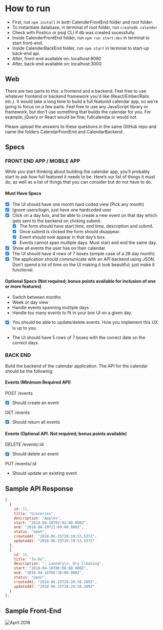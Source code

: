 # How to run

- First, run `npm install` in both CalenderFrontEnd folder and root folder.
- To instantiate database, in terminal of root folder, run `createdb calender`
- Check with Postico or psql CLI if db was created sucessfully.
- Inside CalenderFrontEnd folder, run `npm run start:dev` in terminal to start front-end.
- Inside CalenderBackEnd folder, run `npm start` in terminal to start-up back-end api.
- After, front-end available on: localhost:8080
- After, back-end available on: localhost:3000

## Web

There are two parts to this: a frontend and a backend. Feel free to use whatever frontend or backend framework you'd like (React/Ember/Rails etc.). It would take a long time to build a full featured calendar app, so we're going to focus on a few parts. Feel free to use any JavaScript library or framework, but don’t use something that builds the calendar for you. For example, jQuery or React would be fine; fullcalendar.io would not.

Please upload the answers to these questions in the same GitHub repo and name the folders CalendarFrontEnd and CalendarBackend.

## Specs

### FRONT END APP / MOBILE APP

While you start thinking about building the calendar app, you’ll probably start to ask how full featured it needs to be. Here’s our list of things it must do, as well as a list of things that you can consider but do not have to do.

#### Must Have Specs

- [x] The UI should have one month hard coded view (Pick any month)
- [x] Ignore users/login, just have one hardcoded user
- [x] Click on a day box, and be able to create a new event on that day which gets sent to the backend on clicking submit.
  - [x] The form should have start time, end time, description and submit.
  - [x] Once submit is clicked the form should disappear.
  - [x] Event should now appear in that day’s box.
  - [x] Events cannot span multiple days. Must start and end the same day.
- [x] Show all events the user has on their calendar.
- [x] The UI should have 4 rows of 7 boxes (simple case of a 28 day month).
- [x] The application should communicate with an API backend using JSON. Don’t spend a lot of time on the UI making it look beautiful; just make it functional.

#### Optional Specs (Not required; bonus points available for inclusion of one or more features)

- Switch between months
- Week or day view
- Handle events spanning multiple days
- Handle too many events to fit in your box UI on a given day.
- [x] You should be able to update/delete events. How you implement this UX is up to you.
- The UI should have 5 rows of 7 boxes with the correct date on the correct days.

### BACK END

Build the backend of the calendar application. The API for the calendar should be the following:

#### Events (Minimum Required API)

POST /events

- [x] Should create an event

GET /events

- [x] Should return all events

#### Events (Optional API. Not required; bonus points available)

DELETE /events/:id

- [x] Should delete an event

PUT /events/:id

- Should update an existing event

## Sample API Response

```js
[
  {
    id: 31,
    title: "Groceries",
    description: "Apples",
    start: "2018-04-10T02:02:00.000Z",
    end: "2018-04-10T21:09:00.000Z",
    status: "open",
    createdAt: "2018-06-25T20:19:53.537Z",
    updatedAt: "2018-06-25T20:19:53.537Z"
  },
  {
    id: 32,
    title: "To-Do",
    description: "- Laundry\n- Dry Cleaning",
    start: "2018-04-18T06:06:00.000Z",
    end: "2018-04-18T06:30:00.000Z",
    status: "open",
    createdAt: "2018-06-25T20:20:58.209Z",
    updatedAt: "2018-06-25T20:20:58.209Z"
  }
];
```

## Sample Front-End
![April 2018](https://i.imgur.com/cPuafRD.png)
